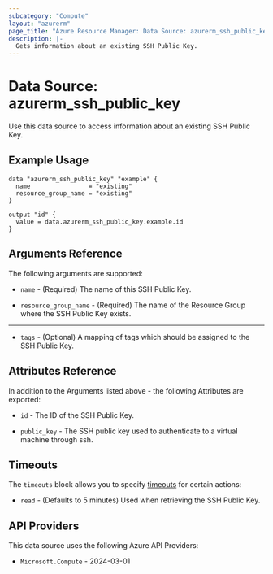 ```yaml
---
subcategory: "Compute"
layout: "azurerm"
page_title: "Azure Resource Manager: Data Source: azurerm_ssh_public_key"
description: |-
  Gets information about an existing SSH Public Key.
---
```


# Data Source: azurerm_ssh_public_key

Use this data source to access information about an existing SSH Public Key.

## Example Usage

```hcl
data "azurerm_ssh_public_key" "example" {
  name                = "existing"
  resource_group_name = "existing"
}

output "id" {
  value = data.azurerm_ssh_public_key.example.id
}
```

## Arguments Reference

The following arguments are supported:

* `name` - (Required) The name of this SSH Public Key.

* `resource_group_name` - (Required) The name of the Resource Group where the SSH Public Key exists.

---

* `tags` - (Optional) A mapping of tags which should be assigned to the SSH Public Key.

## Attributes Reference

In addition to the Arguments listed above - the following Attributes are exported:

* `id` - The ID of the SSH Public Key.

* `public_key` - The SSH public key used to authenticate to a virtual machine through ssh.

## Timeouts

The `timeouts` block allows you to specify [timeouts](https://www.terraform.io/language/resources/syntax#operation-timeouts) for certain actions:

* `read` - (Defaults to 5 minutes) Used when retrieving the SSH Public Key.

## API Providers
<!-- This section is generated, changes will be overwritten -->
This data source uses the following Azure API Providers:

* `Microsoft.Compute` - 2024-03-01
